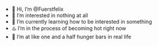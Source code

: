 - 👋 Hi, I’m @Fuerstfelix
- 👀 I’m interested in nothing at all
- 🌱 I’m currently learning how to be interested in something
- ♨️ I’m in the process of becoming hot right now
- 🍗 I’m at like one and a half hunger bars in real life

<!---
Fuerstfelix/Fuerstfelix is a ✨ special ✨ repository because its `README.md` (this file) appears on your GitHub profile.
You can click the Preview link to take a look at your changes.
--->
